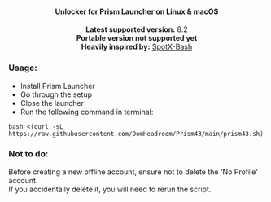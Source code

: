 <center>
    <h4 align="center">Unlocker for Prism Launcher on Linux & macOS</h4>
    <p align="center">
        <strong>Latest supported version:</strong> 8.2<br>
        <strong>Portable version not supported yet</strong><br>
        <strong>Heavily inspired by:</strong>
        <a href="https://github.com/SpotX-Official/SpotX-Bash">SpotX-Bash </a> 
    </p>
</center>

### Usage:
- Install Prism Launcher
- Go through the setup
- Close the launcher
- Run the following command in terminal:
```
bash <(curl -sL https://raw.githubusercontent.com/DomHeadroom/Prism43/main/prism43.sh)
```

### Not to do:
Before creating a new offline account, ensure not to delete the 'No Profile' account. <br>If you accidentally delete it, you will need to rerun the script.
